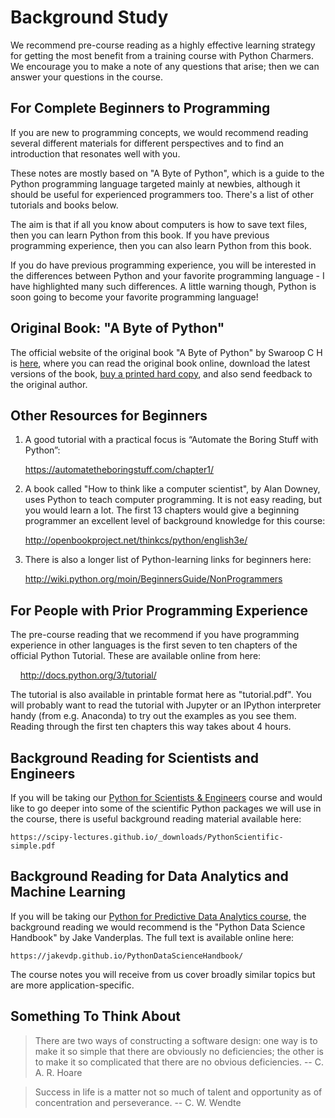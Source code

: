 # Background Study

We recommend pre-course reading as a highly effective learning strategy for
getting the most benefit from a training course with Python Charmers. We
encourage you to make a note of any questions that arise; then we can answer
your questions in the course.

## For Complete Beginners to Programming

If you are new to programming concepts, we would recommend reading several
different materials for different perspectives and to find an introduction that
resonates well with you.

These notes are mostly based on "A Byte of Python", which is a guide to the Python
programming language targeted mainly at newbies, although it should be useful
for experienced programmers too. There's a list of other tutorials and books
below.

The aim is that if all you know about computers is how to save text files, then
you can learn Python from this book. If you have previous programming
experience, then you can also learn Python from this book.

If you do have previous programming experience, you will be interested in the
differences between Python and your favorite programming language - I have
highlighted many such differences. A little warning though, Python is soon going
to become your favorite programming language!

## Original Book: "A Byte of Python"

The official website of the original book "A Byte of Python" by Swaroop C H is
[here](https://swaroopch.gitbook.io/byte-of-python/), where you can read the
original book online, download the latest versions of the book, [buy a printed
hard copy](https://swaroopch.com/buybook/), and also send feedback to the
original author.

## Other Resources for Beginners

1. A good tutorial with a practical focus is “Automate the Boring Stuff with Python”:

	https://automatetheboringstuff.com/chapter1/

2. A book called "How to think like a computer scientist", by Alan Downey, uses
Python to teach computer programming. It is not easy reading, but you would
learn a lot. The first 13 chapters would give a beginning programmer an
excellent level of background knowledge for this course:

	http://openbookproject.net/thinkcs/python/english3e/

3. There is also a longer list of Python-learning links for beginners here:

	http://wiki.python.org/moin/BeginnersGuide/NonProgrammers

## For People with Prior Programming Experience

The pre-course reading that we recommend if you have programming experience in other languages is the first seven to ten chapters of the official Python Tutorial. These are available online from here:

    http://docs.python.org/3/tutorial/

The tutorial is also available in printable format here as "tutorial.pdf". You will probably want to read the tutorial with Jupyter or an IPython interpreter handy (from e.g. Anaconda) to try out the examples as you see them. Reading through the first ten chapters this way takes about 4 hours.

## Background Reading for Scientists and Engineers

If you will be taking our [Python for Scientists &
Engineers](https://pythoncharmers.com/training/python-for-scientists-engineers/) course and would like to go deeper into some of the scientific Python packages we will use in the course, there is useful background reading material available here: 

	https://scipy-lectures.github.io/_downloads/PythonScientific-simple.pdf 

## Background Reading for Data Analytics and Machine Learning

If you will be taking our [Python for Predictive Data Analytics
course](https://pythoncharmers.com/training/python-for-predictive-data-analytics/),
the background reading we would recommend is the "Python Data Science Handbook"
by Jake Vanderplas. The full text is available online here:

	https://jakevdp.github.io/PythonDataScienceHandbook/ 

The course notes you will receive from us cover broadly similar topics but are
more application-specific.

## Something To Think About

> There are two ways of constructing a software design: one way is to make it so simple that there are obviously no deficiencies; the other is to make it so complicated that there are no obvious deficiencies. -- C. A. R. Hoare

<!-- -->

> Success in life is a matter not so much of talent and opportunity as of concentration and perseverance. -- C. W. Wendte
